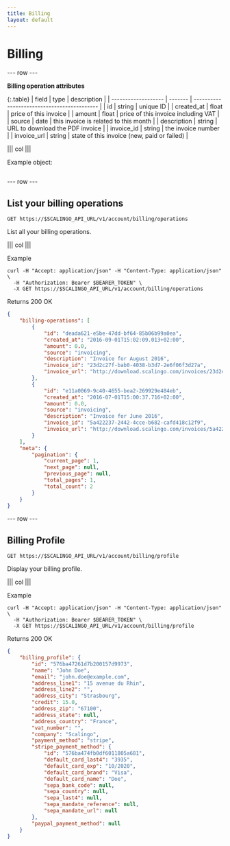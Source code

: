 ```yaml
---
title: Billing
layout: default
---
```


# Billing

--- row ---

**Billing operation attributes**

{:.table}
| field               | type    | description                                 |
| ------------------- | ------- | ------------------------------------------- |
| id                  | string  | unique ID                                   |
| created_at          | float   | price of this invoice                       |
| amount              | float   | price of this invoice including VAT         |
| source              | date    | this invoice is related to this month       |
| description         | string  | URL to download the PDF invoice             |
| invoice_id          | string  | the invoice number                          |
| invoice_url         | string  | state of this invoice (new, paid or failed) |

||| col |||

Example object:

```json
```

--- row ---

## List your billing operations

`GET https://$SCALINGO_API_URL/v1/account/billing/operations`

List all your billing operations.

||| col |||

Example

```shell
curl -H "Accept: application/json" -H "Content-Type: application/json" \
  -H "Authorization: Bearer $BEARER_TOKEN" \
  -X GET https://$SCALINGO_API_URL/v1/account/billing/operations
```

Returns 200 OK

```json
{
	"billing-operations": [
		{
			"id": "deada621-e5be-47dd-bf64-85b06b99a0ea",
			"created_at": "2016-09-01T15:02:09.013+02:00",
			"amount": 0.0,
			"source": "invoicing",
			"description": "Invoice for August 2016",
			"invoice_id": "23d2c27f-bab0-4038-b3d7-2e6f06f3d27a",
			"invoice_url": "http://download.scalingo.com/invoices/23d2c27f-bac0-4038-b3d7-2e6f06f3d27a/download"
		},
		{
			"id": "e11a0069-9c40-4655-bea2-269929e484eb",
			"created_at": "2016-07-01T15:00:37.716+02:00",
			"amount": 0.0,
			"source": "invoicing",
			"description": "Invoice for June 2016",
			"invoice_id": "5a422237-2442-4cce-b682-cafd418c12f9",
			"invoice_url": "http://download.scalingo.com/invoices/5a422237-2452-4cce-b682-cafd418c12f9/download"
		}
	],
	"meta": {
		"pagination": {
			"current_page": 1,
			"next_page": null,
			"previous_page": null,
			"total_pages": 1,
			"total_count": 2
		}
	}
}
```

--- row ---

## Billing Profile

`GET https://$SCALINGO_API_URL/v1/account/billing/profile`

Display your billing profile.

||| col |||

Example

```shell
curl -H "Accept: application/json" -H "Content-Type: application/json" \
  -H "Authorization: Bearer $BEARER_TOKEN" \
  -X GET https://$SCALINGO_API_URL/v1/account/billing/profile
```

Returns 200 OK

```json
{
	"billing_profile": {
		"id": "576ba47261d7b200157d9973",
		"name": "John Doe",
		"email": "john.doe@example.com",
		"address_line1": "15 avenue du Rhin",
		"address_line2": "",
		"address_city": "Strasbourg",
		"credit": 15.0,
		"address_zip": "67100",
		"address_state": null,
		"address_country": "France",
		"vat_number": "",
		"company": "Scalingo",
		"payment_method": "stripe",
		"stripe_payment_method": {
			"id": "576ba474fb0df6011805a681",
			"default_card_last4": "3935",
			"default_card_exp": "10/2020",
			"default_card_brand": "Visa",
			"default_card_name": "Doe",
			"sepa_bank_code": null,
			"sepa_country": null,
			"sepa_last4": null,
			"sepa_mandate_reference": null,
			"sepa_mandate_url": null
		},
		"paypal_payment_method": null
	}
}
```
